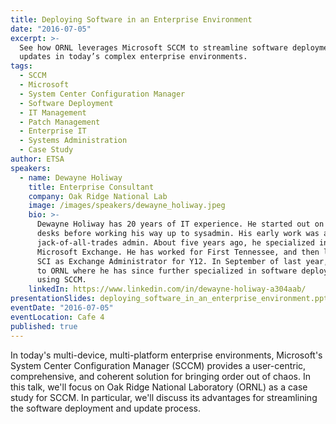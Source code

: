 ```yaml
---
title: Deploying Software in an Enterprise Environment
date: "2016-07-05"
excerpt: >-
  See how ORNL leverages Microsoft SCCM to streamline software deployment and
  updates in today’s complex enterprise environments.
tags:
  - SCCM
  - Microsoft
  - System Center Configuration Manager
  - Software Deployment
  - IT Management
  - Patch Management
  - Enterprise IT
  - Systems Administration
  - Case Study
author: ETSA
speakers:
  - name: Dewayne Holiway
    title: Enterprise Consultant
    company: Oak Ridge National Lab
    image: /images/speakers/dewayne_holiway.jpeg
    bio: >-
      Dewayne Holiway has 20 years of IT experience. He started out on help
      desks before working his way up to sysadmin. His early work was as a
      jack-of-all-trades admin. About five years ago, he specialized in
      Microsoft Exchange. He has worked for First Tennessee, and then later for
      SCI as Exchange Administrator for Y12. In September of last year, he moved
      to ORNL where he has since further specialized in software deployment
      using SCCM.
    linkedIn: https://www.linkedin.com/in/dewayne-holiway-a304aab/
presentationSlides: deploying_software_in_an_enterprise_environment.pptx
eventDate: "2016-07-05"
eventLocation: Cafe 4
published: true
---
```


In today's multi-device, multi-platform enterprise environments, Microsoft's System Center Configuration Manager (SCCM) provides a user-centric, comprehensive, and coherent solution for bringing order out of chaos. In this talk, we'll focus on Oak Ridge National Laboratory (ORNL) as a case study for SCCM. In particular, we'll discuss its advantages for streamlining the software deployment and update process.
